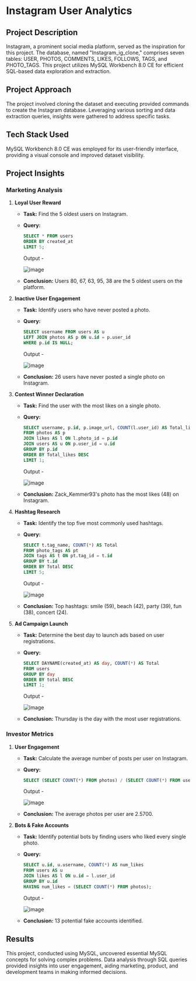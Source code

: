 # Instagram User Analytics

## Project Description

Instagram, a prominent social media platform, served as the inspiration for this project. The database, named "Instagram_ig_clone," comprises seven tables: USER, PHOTOS, COMMENTS, LIKES, FOLLOWS, TAGS, and PHOTO_TAGS. This project utilizes MySQL Workbench 8.0 CE for efficient SQL-based data exploration and extraction.

## Project Approach

The project involved cloning the dataset and executing provided commands to create the Instagram database. Leveraging various sorting and data extraction queries, insights were gathered to address specific tasks.

## Tech Stack Used

MySQL Workbench 8.0 CE was employed for its user-friendly interface, providing a visual console and improved dataset visibility.

## Project Insights

### Marketing Analysis

1. **Loyal User Reward**
   - **Task:** Find the 5 oldest users on Instagram.
   - **Query:**
     ```sql
     SELECT * FROM users
     ORDER BY created_at
     LIMIT 5;
     ```
     Output -
     
     ![image](https://github.com/Shubham301099/Social-media-users-Analysis/assets/154081009/964cdf06-3a4f-4ca8-a449-e53a79d70313)

   - **Conclusion:** Users 80, 67, 63, 95, 38 are the 5 oldest users on the platform.

2. **Inactive User Engagement**
   - **Task:** Identify users who have never posted a photo.
   - **Query:**
     ```sql
     SELECT username FROM users AS u
     LEFT JOIN photos AS p ON u.id = p.user_id
     WHERE p.id IS NULL;
     ```
     Output -
     
     ![image](https://github.com/Shubham301099/Social-media-users-Analysis/assets/154081009/cece759e-9dac-41aa-9b8f-cb144499bcb8)

     
   - **Conclusion:** 26 users have never posted a single photo on Instagram.

3. **Contest Winner Declaration**
   - **Task:** Find the user with the most likes on a single photo.
   - **Query:**
     ```sql
     SELECT username, p.id, p.image_url, COUNT(l.user_id) AS Total_likes
     FROM photos AS p
     JOIN likes AS l ON l.photo_id = p.id
     JOIN users AS u ON p.user_id = u.id
     GROUP BY p.id
     ORDER BY Total_likes DESC
     LIMIT 1;
     ```
     Output -
     
     ![image](https://github.com/Shubham301099/Social-media-users-Analysis/assets/154081009/24b481cd-c998-4462-84a9-49f0cd7494c3)

   - **Conclusion:** Zack_Kemmer93's photo has the most likes (48) on Instagram.

4. **Hashtag Research**
   - **Task:** Identify the top five most commonly used hashtags.
   - **Query:**
     ```sql
     SELECT t.tag_name, COUNT(*) AS Total
     FROM photo_tags AS pt
     JOIN tags AS t ON pt.tag_id = t.id
     GROUP BY t.id
     ORDER BY Total DESC
     LIMIT 5;
     ```
     Output -
     
     ![image](https://github.com/Shubham301099/Social-media-users-Analysis/assets/154081009/cfd581dc-dc97-4894-8e05-561bbc1f6a46)

   - **Conclusion:** Top hashtags: smile (59), beach (42), party (39), fun (38), concert (24).

5. **Ad Campaign Launch**
   - **Task:** Determine the best day to launch ads based on user registrations.
   - **Query:**
     ```sql
     SELECT DAYNAME(created_at) AS day, COUNT(*) AS Total
     FROM users
     GROUP BY day
     ORDER BY total DESC
     LIMIT 1;
     ```
     Output -
     
     ![image](https://github.com/Shubham301099/Social-media-users-Analysis/assets/154081009/4a5af5c2-0d41-435f-bbda-d0364ce79fbd)
   - **Conclusion:** Thursday is the day with the most user registrations.

### Investor Metrics

1. **User Engagement**
   - **Task:** Calculate the average number of posts per user on Instagram.
   - **Query:**
     ```sql
     SELECT (SELECT COUNT(*) FROM photos) / (SELECT COUNT(*) FROM users) AS Phtos_per_users;
     ```
     Output -
     
     ![image](https://github.com/Shubham301099/Social-media-users-Analysis/assets/154081009/d34f7d18-77d3-4bf1-b480-316b20912c71)
   - **Conclusion:** The average photos per user are 2.5700.

2. **Bots & Fake Accounts**
   - **Task:** Identify potential bots by finding users who liked every single photo.
   - **Query:**
     ```sql
     SELECT u.id, u.username, COUNT(*) AS num_likes
     FROM users AS u
     JOIN likes AS l ON u.id = l.user_id
     GROUP BY u.id
     HAVING num_likes = (SELECT COUNT(*) FROM photos);
     ```
     Output -
     
     ![image](https://github.com/Shubham301099/Social-media-users-Analysis/assets/154081009/120b9374-f88b-489b-bbd9-f3e44ea3a08a)
   - **Conclusion:** 13 potential fake accounts identified.

## Results

This project, conducted using MySQL, uncovered essential MySQL concepts for solving complex problems. Data analysis through SQL queries provided insights into user engagement, aiding marketing, product, and development teams in making informed decisions.
